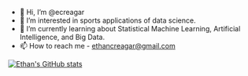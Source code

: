 - 👋 Hi, I’m @ecreagar
- 👀 I’m interested in sports applications of data science.
- 🌱 I’m currently learning about Statistical Machine Learning, Artificial Intelligence, and Big Data.
- 📫 How to reach me - ethancreagar@gmail.com

[![Ethan's GitHub stats](https://github-readme-stats.vercel.app/api?username=ecreagar)](https://github.com//github-readme-stats)

<!---
ecreagar/ecreagar is a ✨ special ✨ repository because its `README.md` (this file) appears on your GitHub profile.
You can click the Preview link to take a look at your changes.
--->
